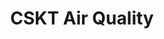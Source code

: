 ---
title: "CSKT Air Quality"
permalink: /cskt-air-quality/
redirect_to: https://mt-climate-office.github.io/cskt-air-quality/
---